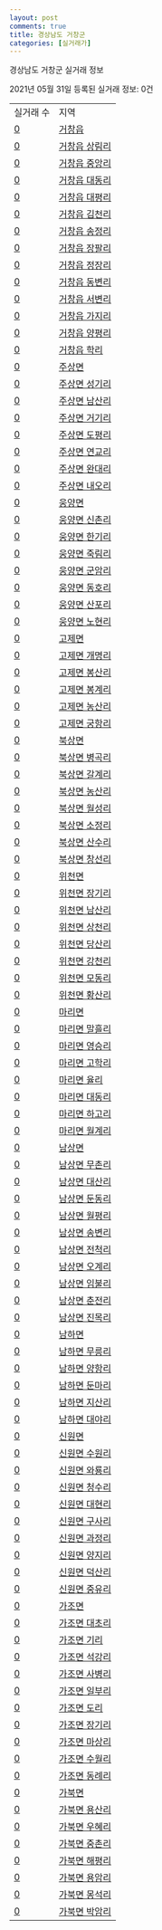 ```yaml
---
layout: post
comments: true
title: 경상남도 거창군
categories: [실거래가]
---
```


경상남도 거창군 실거래 정보

2021년 05월 31일 등록된 실거래 정보: 0건


<table>
  <tr>
    <td>실거래 수</td>
    <td>지역</td>
  </tr>

  
  <tr>
    <td><a href="4888025000.html">0</a></td>
    <td><a href="4888025000.html">거창읍</a></td>
  </tr>
    

  <tr>
    <td><a href="4888025021.html">0</a></td>
    <td><a href="4888025021.html">거창읍 상림리</a></td>
  </tr>
    

  <tr>
    <td><a href="4888025022.html">0</a></td>
    <td><a href="4888025022.html">거창읍 중앙리</a></td>
  </tr>
    

  <tr>
    <td><a href="4888025023.html">0</a></td>
    <td><a href="4888025023.html">거창읍 대동리</a></td>
  </tr>
    

  <tr>
    <td><a href="4888025024.html">0</a></td>
    <td><a href="4888025024.html">거창읍 대평리</a></td>
  </tr>
    

  <tr>
    <td><a href="4888025025.html">0</a></td>
    <td><a href="4888025025.html">거창읍 김천리</a></td>
  </tr>
    

  <tr>
    <td><a href="4888025026.html">0</a></td>
    <td><a href="4888025026.html">거창읍 송정리</a></td>
  </tr>
    

  <tr>
    <td><a href="4888025027.html">0</a></td>
    <td><a href="4888025027.html">거창읍 장팔리</a></td>
  </tr>
    

  <tr>
    <td><a href="4888025028.html">0</a></td>
    <td><a href="4888025028.html">거창읍 정장리</a></td>
  </tr>
    

  <tr>
    <td><a href="4888025029.html">0</a></td>
    <td><a href="4888025029.html">거창읍 동변리</a></td>
  </tr>
    

  <tr>
    <td><a href="4888025030.html">0</a></td>
    <td><a href="4888025030.html">거창읍 서변리</a></td>
  </tr>
    

  <tr>
    <td><a href="4888025031.html">0</a></td>
    <td><a href="4888025031.html">거창읍 가지리</a></td>
  </tr>
    

  <tr>
    <td><a href="4888025032.html">0</a></td>
    <td><a href="4888025032.html">거창읍 양평리</a></td>
  </tr>
    

  <tr>
    <td><a href="4888025033.html">0</a></td>
    <td><a href="4888025033.html">거창읍 학리</a></td>
  </tr>
    

  <tr>
    <td><a href="4888031000.html">0</a></td>
    <td><a href="4888031000.html">주상면</a></td>
  </tr>
    

  <tr>
    <td><a href="4888031021.html">0</a></td>
    <td><a href="4888031021.html">주상면 성기리</a></td>
  </tr>
    

  <tr>
    <td><a href="4888031022.html">0</a></td>
    <td><a href="4888031022.html">주상면 남산리</a></td>
  </tr>
    

  <tr>
    <td><a href="4888031023.html">0</a></td>
    <td><a href="4888031023.html">주상면 거기리</a></td>
  </tr>
    

  <tr>
    <td><a href="4888031024.html">0</a></td>
    <td><a href="4888031024.html">주상면 도평리</a></td>
  </tr>
    

  <tr>
    <td><a href="4888031025.html">0</a></td>
    <td><a href="4888031025.html">주상면 연교리</a></td>
  </tr>
    

  <tr>
    <td><a href="4888031026.html">0</a></td>
    <td><a href="4888031026.html">주상면 완대리</a></td>
  </tr>
    

  <tr>
    <td><a href="4888031027.html">0</a></td>
    <td><a href="4888031027.html">주상면 내오리</a></td>
  </tr>
    

  <tr>
    <td><a href="4888032000.html">0</a></td>
    <td><a href="4888032000.html">웅양면</a></td>
  </tr>
    

  <tr>
    <td><a href="4888032021.html">0</a></td>
    <td><a href="4888032021.html">웅양면 신촌리</a></td>
  </tr>
    

  <tr>
    <td><a href="4888032022.html">0</a></td>
    <td><a href="4888032022.html">웅양면 한기리</a></td>
  </tr>
    

  <tr>
    <td><a href="4888032023.html">0</a></td>
    <td><a href="4888032023.html">웅양면 죽림리</a></td>
  </tr>
    

  <tr>
    <td><a href="4888032024.html">0</a></td>
    <td><a href="4888032024.html">웅양면 군암리</a></td>
  </tr>
    

  <tr>
    <td><a href="4888032025.html">0</a></td>
    <td><a href="4888032025.html">웅양면 동호리</a></td>
  </tr>
    

  <tr>
    <td><a href="4888032026.html">0</a></td>
    <td><a href="4888032026.html">웅양면 산포리</a></td>
  </tr>
    

  <tr>
    <td><a href="4888032027.html">0</a></td>
    <td><a href="4888032027.html">웅양면 노현리</a></td>
  </tr>
    

  <tr>
    <td><a href="4888033000.html">0</a></td>
    <td><a href="4888033000.html">고제면</a></td>
  </tr>
    

  <tr>
    <td><a href="4888033021.html">0</a></td>
    <td><a href="4888033021.html">고제면 개명리</a></td>
  </tr>
    

  <tr>
    <td><a href="4888033022.html">0</a></td>
    <td><a href="4888033022.html">고제면 봉산리</a></td>
  </tr>
    

  <tr>
    <td><a href="4888033023.html">0</a></td>
    <td><a href="4888033023.html">고제면 봉계리</a></td>
  </tr>
    

  <tr>
    <td><a href="4888033024.html">0</a></td>
    <td><a href="4888033024.html">고제면 농산리</a></td>
  </tr>
    

  <tr>
    <td><a href="4888033025.html">0</a></td>
    <td><a href="4888033025.html">고제면 궁항리</a></td>
  </tr>
    

  <tr>
    <td><a href="4888034000.html">0</a></td>
    <td><a href="4888034000.html">북상면</a></td>
  </tr>
    

  <tr>
    <td><a href="4888034021.html">0</a></td>
    <td><a href="4888034021.html">북상면 병곡리</a></td>
  </tr>
    

  <tr>
    <td><a href="4888034022.html">0</a></td>
    <td><a href="4888034022.html">북상면 갈계리</a></td>
  </tr>
    

  <tr>
    <td><a href="4888034023.html">0</a></td>
    <td><a href="4888034023.html">북상면 농산리</a></td>
  </tr>
    

  <tr>
    <td><a href="4888034024.html">0</a></td>
    <td><a href="4888034024.html">북상면 월성리</a></td>
  </tr>
    

  <tr>
    <td><a href="4888034025.html">0</a></td>
    <td><a href="4888034025.html">북상면 소정리</a></td>
  </tr>
    

  <tr>
    <td><a href="4888034026.html">0</a></td>
    <td><a href="4888034026.html">북상면 산수리</a></td>
  </tr>
    

  <tr>
    <td><a href="4888034027.html">0</a></td>
    <td><a href="4888034027.html">북상면 창선리</a></td>
  </tr>
    

  <tr>
    <td><a href="4888035000.html">0</a></td>
    <td><a href="4888035000.html">위천면</a></td>
  </tr>
    

  <tr>
    <td><a href="4888035021.html">0</a></td>
    <td><a href="4888035021.html">위천면 장기리</a></td>
  </tr>
    

  <tr>
    <td><a href="4888035022.html">0</a></td>
    <td><a href="4888035022.html">위천면 남산리</a></td>
  </tr>
    

  <tr>
    <td><a href="4888035023.html">0</a></td>
    <td><a href="4888035023.html">위천면 상천리</a></td>
  </tr>
    

  <tr>
    <td><a href="4888035024.html">0</a></td>
    <td><a href="4888035024.html">위천면 당산리</a></td>
  </tr>
    

  <tr>
    <td><a href="4888035025.html">0</a></td>
    <td><a href="4888035025.html">위천면 강천리</a></td>
  </tr>
    

  <tr>
    <td><a href="4888035026.html">0</a></td>
    <td><a href="4888035026.html">위천면 모동리</a></td>
  </tr>
    

  <tr>
    <td><a href="4888035028.html">0</a></td>
    <td><a href="4888035028.html">위천면 황산리</a></td>
  </tr>
    

  <tr>
    <td><a href="4888036000.html">0</a></td>
    <td><a href="4888036000.html">마리면</a></td>
  </tr>
    

  <tr>
    <td><a href="4888036021.html">0</a></td>
    <td><a href="4888036021.html">마리면 말흘리</a></td>
  </tr>
    

  <tr>
    <td><a href="4888036022.html">0</a></td>
    <td><a href="4888036022.html">마리면 영승리</a></td>
  </tr>
    

  <tr>
    <td><a href="4888036023.html">0</a></td>
    <td><a href="4888036023.html">마리면 고학리</a></td>
  </tr>
    

  <tr>
    <td><a href="4888036024.html">0</a></td>
    <td><a href="4888036024.html">마리면 율리</a></td>
  </tr>
    

  <tr>
    <td><a href="4888036025.html">0</a></td>
    <td><a href="4888036025.html">마리면 대동리</a></td>
  </tr>
    

  <tr>
    <td><a href="4888036026.html">0</a></td>
    <td><a href="4888036026.html">마리면 하고리</a></td>
  </tr>
    

  <tr>
    <td><a href="4888036027.html">0</a></td>
    <td><a href="4888036027.html">마리면 월계리</a></td>
  </tr>
    

  <tr>
    <td><a href="4888037000.html">0</a></td>
    <td><a href="4888037000.html">남상면</a></td>
  </tr>
    

  <tr>
    <td><a href="4888037021.html">0</a></td>
    <td><a href="4888037021.html">남상면 무촌리</a></td>
  </tr>
    

  <tr>
    <td><a href="4888037022.html">0</a></td>
    <td><a href="4888037022.html">남상면 대산리</a></td>
  </tr>
    

  <tr>
    <td><a href="4888037023.html">0</a></td>
    <td><a href="4888037023.html">남상면 둔동리</a></td>
  </tr>
    

  <tr>
    <td><a href="4888037024.html">0</a></td>
    <td><a href="4888037024.html">남상면 월평리</a></td>
  </tr>
    

  <tr>
    <td><a href="4888037025.html">0</a></td>
    <td><a href="4888037025.html">남상면 송변리</a></td>
  </tr>
    

  <tr>
    <td><a href="4888037026.html">0</a></td>
    <td><a href="4888037026.html">남상면 전척리</a></td>
  </tr>
    

  <tr>
    <td><a href="4888037027.html">0</a></td>
    <td><a href="4888037027.html">남상면 오계리</a></td>
  </tr>
    

  <tr>
    <td><a href="4888037028.html">0</a></td>
    <td><a href="4888037028.html">남상면 임불리</a></td>
  </tr>
    

  <tr>
    <td><a href="4888037029.html">0</a></td>
    <td><a href="4888037029.html">남상면 춘전리</a></td>
  </tr>
    

  <tr>
    <td><a href="4888037030.html">0</a></td>
    <td><a href="4888037030.html">남상면 진목리</a></td>
  </tr>
    

  <tr>
    <td><a href="4888038000.html">0</a></td>
    <td><a href="4888038000.html">남하면</a></td>
  </tr>
    

  <tr>
    <td><a href="4888038021.html">0</a></td>
    <td><a href="4888038021.html">남하면 무릉리</a></td>
  </tr>
    

  <tr>
    <td><a href="4888038022.html">0</a></td>
    <td><a href="4888038022.html">남하면 양항리</a></td>
  </tr>
    

  <tr>
    <td><a href="4888038023.html">0</a></td>
    <td><a href="4888038023.html">남하면 둔마리</a></td>
  </tr>
    

  <tr>
    <td><a href="4888038024.html">0</a></td>
    <td><a href="4888038024.html">남하면 지산리</a></td>
  </tr>
    

  <tr>
    <td><a href="4888038025.html">0</a></td>
    <td><a href="4888038025.html">남하면 대야리</a></td>
  </tr>
    

  <tr>
    <td><a href="4888039000.html">0</a></td>
    <td><a href="4888039000.html">신원면</a></td>
  </tr>
    

  <tr>
    <td><a href="4888039021.html">0</a></td>
    <td><a href="4888039021.html">신원면 수원리</a></td>
  </tr>
    

  <tr>
    <td><a href="4888039022.html">0</a></td>
    <td><a href="4888039022.html">신원면 와룡리</a></td>
  </tr>
    

  <tr>
    <td><a href="4888039023.html">0</a></td>
    <td><a href="4888039023.html">신원면 청수리</a></td>
  </tr>
    

  <tr>
    <td><a href="4888039024.html">0</a></td>
    <td><a href="4888039024.html">신원면 대현리</a></td>
  </tr>
    

  <tr>
    <td><a href="4888039025.html">0</a></td>
    <td><a href="4888039025.html">신원면 구사리</a></td>
  </tr>
    

  <tr>
    <td><a href="4888039026.html">0</a></td>
    <td><a href="4888039026.html">신원면 과정리</a></td>
  </tr>
    

  <tr>
    <td><a href="4888039027.html">0</a></td>
    <td><a href="4888039027.html">신원면 양지리</a></td>
  </tr>
    

  <tr>
    <td><a href="4888039028.html">0</a></td>
    <td><a href="4888039028.html">신원면 덕산리</a></td>
  </tr>
    

  <tr>
    <td><a href="4888039029.html">0</a></td>
    <td><a href="4888039029.html">신원면 중유리</a></td>
  </tr>
    

  <tr>
    <td><a href="4888040000.html">0</a></td>
    <td><a href="4888040000.html">가조면</a></td>
  </tr>
    

  <tr>
    <td><a href="4888040021.html">0</a></td>
    <td><a href="4888040021.html">가조면 대초리</a></td>
  </tr>
    

  <tr>
    <td><a href="4888040022.html">0</a></td>
    <td><a href="4888040022.html">가조면 기리</a></td>
  </tr>
    

  <tr>
    <td><a href="4888040023.html">0</a></td>
    <td><a href="4888040023.html">가조면 석강리</a></td>
  </tr>
    

  <tr>
    <td><a href="4888040024.html">0</a></td>
    <td><a href="4888040024.html">가조면 사병리</a></td>
  </tr>
    

  <tr>
    <td><a href="4888040025.html">0</a></td>
    <td><a href="4888040025.html">가조면 일부리</a></td>
  </tr>
    

  <tr>
    <td><a href="4888040026.html">0</a></td>
    <td><a href="4888040026.html">가조면 도리</a></td>
  </tr>
    

  <tr>
    <td><a href="4888040027.html">0</a></td>
    <td><a href="4888040027.html">가조면 장기리</a></td>
  </tr>
    

  <tr>
    <td><a href="4888040028.html">0</a></td>
    <td><a href="4888040028.html">가조면 마상리</a></td>
  </tr>
    

  <tr>
    <td><a href="4888040029.html">0</a></td>
    <td><a href="4888040029.html">가조면 수월리</a></td>
  </tr>
    

  <tr>
    <td><a href="4888040030.html">0</a></td>
    <td><a href="4888040030.html">가조면 동례리</a></td>
  </tr>
    

  <tr>
    <td><a href="4888041000.html">0</a></td>
    <td><a href="4888041000.html">가북면</a></td>
  </tr>
    

  <tr>
    <td><a href="4888041021.html">0</a></td>
    <td><a href="4888041021.html">가북면 용산리</a></td>
  </tr>
    

  <tr>
    <td><a href="4888041022.html">0</a></td>
    <td><a href="4888041022.html">가북면 우혜리</a></td>
  </tr>
    

  <tr>
    <td><a href="4888041023.html">0</a></td>
    <td><a href="4888041023.html">가북면 중촌리</a></td>
  </tr>
    

  <tr>
    <td><a href="4888041024.html">0</a></td>
    <td><a href="4888041024.html">가북면 해평리</a></td>
  </tr>
    

  <tr>
    <td><a href="4888041025.html">0</a></td>
    <td><a href="4888041025.html">가북면 용암리</a></td>
  </tr>
    

  <tr>
    <td><a href="4888041026.html">0</a></td>
    <td><a href="4888041026.html">가북면 몽석리</a></td>
  </tr>
    

  <tr>
    <td><a href="4888041027.html">0</a></td>
    <td><a href="4888041027.html">가북면 박암리</a></td>
  </tr>
    


</table>
    